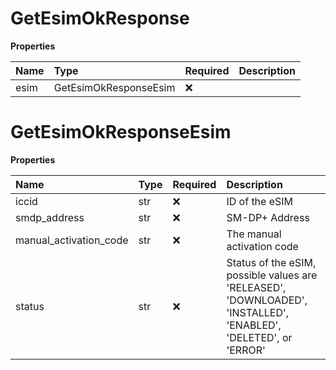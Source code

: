 # GetEsimOkResponse

**Properties**

| Name | Type                  | Required | Description |
| :--- | :-------------------- | :------- | :---------- |
| esim | GetEsimOkResponseEsim | ❌       |             |

# GetEsimOkResponseEsim

**Properties**

| Name                   | Type | Required | Description                                                                                                     |
| :--------------------- | :--- | :------- | :-------------------------------------------------------------------------------------------------------------- |
| iccid                  | str  | ❌       | ID of the eSIM                                                                                                  |
| smdp_address           | str  | ❌       | SM-DP+ Address                                                                                                  |
| manual_activation_code | str  | ❌       | The manual activation code                                                                                      |
| status                 | str  | ❌       | Status of the eSIM, possible values are 'RELEASED', 'DOWNLOADED', 'INSTALLED', 'ENABLED', 'DELETED', or 'ERROR' |

<!-- This file was generated by liblab | https://liblab.com/ -->
